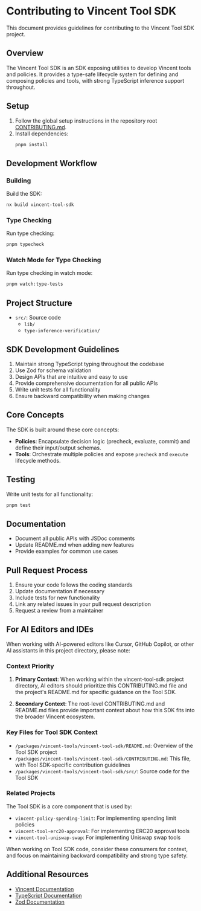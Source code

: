 # Contributing to Vincent Tool SDK

This document provides guidelines for contributing to the Vincent Tool SDK project.

## Overview

The Vincent Tool SDK is an SDK exposing utilities to develop Vincent tools and policies. It provides a type-safe lifecycle system for defining and composing policies and tools, with strong TypeScript inference support throughout.

## Setup

1. Follow the global setup instructions in the repository root [CONTRIBUTING.md](../../../CONTRIBUTING.md).
2. Install dependencies:
   ```bash
   pnpm install
   ```

## Development Workflow

### Building

Build the SDK:
```bash
nx build vincent-tool-sdk
```

### Type Checking

Run type checking:
```bash
pnpm typecheck
```

### Watch Mode for Type Checking

Run type checking in watch mode:
```bash
pnpm watch:type-tests
```

## Project Structure

- `src/`: Source code
  - `lib/`
  - `type-inference-verification/`

## SDK Development Guidelines

1. Maintain strong TypeScript typing throughout the codebase
2. Use Zod for schema validation
3. Design APIs that are intuitive and easy to use
4. Provide comprehensive documentation for all public APIs
5. Write unit tests for all functionality
6. Ensure backward compatibility when making changes

## Core Concepts

The SDK is built around these core concepts:

- **Policies**: Encapsulate decision logic (precheck, evaluate, commit) and define their input/output schemas.
- **Tools**: Orchestrate multiple policies and expose `precheck` and `execute` lifecycle methods.

## Testing

Write unit tests for all functionality:
```bash
pnpm test
```

## Documentation

- Document all public APIs with JSDoc comments
- Update README.md when adding new features
- Provide examples for common use cases

## Pull Request Process

1. Ensure your code follows the coding standards
2. Update documentation if necessary
3. Include tests for new functionality
4. Link any related issues in your pull request description
5. Request a review from a maintainer

## For AI Editors and IDEs

When working with AI-powered editors like Cursor, GitHub Copilot, or other AI assistants in this project directory, please note:

### Context Priority

1. **Primary Context**: When working within the vincent-tool-sdk project directory, AI editors should prioritize this CONTRIBUTING.md file and the project's README.md for specific guidance on the Tool SDK.

2. **Secondary Context**: The root-level CONTRIBUTING.md and README.md files provide important context about how this SDK fits into the broader Vincent ecosystem.

### Key Files for Tool SDK Context

- `/packages/vincent-tools/vincent-tool-sdk/README.md`: Overview of the Tool SDK project
- `/packages/vincent-tools/vincent-tool-sdk/CONTRIBUTING.md`: This file, with Tool SDK-specific contribution guidelines
- `/packages/vincent-tools/vincent-tool-sdk/src/`: Source code for the Tool SDK

### Related Projects

The Tool SDK is a core component that is used by:
- `vincent-policy-spending-limit`: For implementing spending limit policies
- `vincent-tool-erc20-approval`: For implementing ERC20 approval tools
- `vincent-tool-uniswap-swap`: For implementing Uniswap swap tools

When working on Tool SDK code, consider these consumers for context, and focus on maintaining backward compatibility and strong type safety.

## Additional Resources

- [Vincent Documentation](https://docs.heyvincent.ai/)
- [TypeScript Documentation](https://www.typescriptlang.org/docs/)
- [Zod Documentation](https://zod.dev/)
